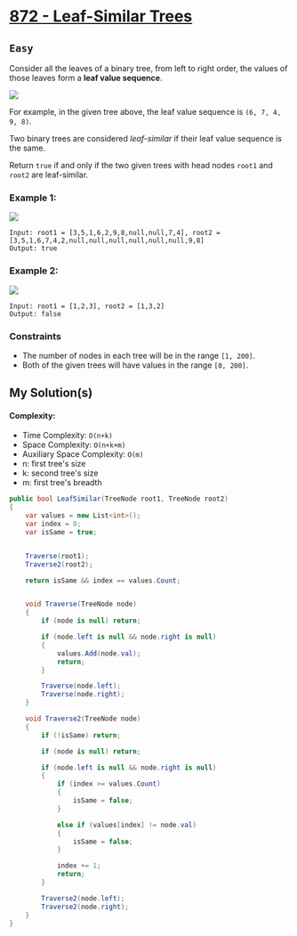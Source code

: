 [leet]: https://leetcode.com/problems/leaf-similar-trees/

# [872 - Leaf-Similar Trees][leet]

## ```Easy```

Consider all the leaves of a binary tree, from left to right order, the values of those leaves form a **leaf value sequence**.

<img src="https://s3-lc-upload.s3.amazonaws.com/uploads/2018/07/16/tree.png">

For example, in the given tree above, the leaf value sequence is `(6, 7, 4, 9, 8)`.

Two binary trees are considered _leaf-similar_ if their leaf value sequence is the same.

Return `true` if and only if the two given trees with head nodes `root1` and `root2` are leaf-similar.


### Example 1:

<img src="https://assets.leetcode.com/uploads/2020/09/03/leaf-similar-1.jpg">

```
Input: root1 = [3,5,1,6,2,9,8,null,null,7,4], root2 = [3,5,1,6,7,4,2,null,null,null,null,null,null,9,8]
Output: true
```

### Example 2:

<img src="https://assets.leetcode.com/uploads/2020/09/03/leaf-similar-2.jpg">

```
Input: root1 = [1,2,3], root2 = [1,3,2]
Output: false
```

### Constraints

- The number of nodes in each tree will be in the range `[1, 200]`.
- Both of the given trees will have values in the range `[0, 200]`.


## My Solution(s)

#### Complexity:

- Time Complexity: ```O(n+k)```
- Space Complexity: ```O(n+k+m)```
- Auxiliary Space Complexity: ```O(m)```
- n: first tree's size
- k: second tree's size
- m: first tree's breadth

```cs
public bool LeafSimilar(TreeNode root1, TreeNode root2) 
{
    var values = new List<int>();
    var index = 0;
    var isSame = true;


    Traverse(root1);
    Traverse2(root2);

    return isSame && index == values.Count;


    void Traverse(TreeNode node)
    {
        if (node is null) return;

        if (node.left is null && node.right is null)
        {
            values.Add(node.val);
            return;
        }

        Traverse(node.left);
        Traverse(node.right);
    }

    void Traverse2(TreeNode node)
    {
        if (!isSame) return;

        if (node is null) return;

        if (node.left is null && node.right is null)
        {
            if (index >= values.Count)
            {
                isSame = false;
            }

            else if (values[index] != node.val)
            {
                isSame = false;
            }

            index += 1;
            return;
        }

        Traverse2(node.left);
        Traverse2(node.right);
    }
}
```
